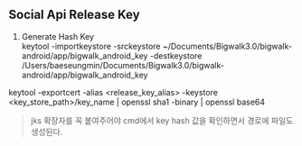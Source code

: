 ## Social Api Release Key
1. Generate Hash Key  
keytool -importkeystore -srckeystore ~/Documents/Bigwalk3.0/bigwalk-android/app/bigwalk_android_key -destkeystore /Users/baeseungmin/Documents/Bigwalk3.0/bigwalk-android/app/bigwalk_android_key  

keytool -exportcert -alias <release_key_alias> -keystore <key_store_path>/key_name | openssl sha1 -binary | openssl base64  

> jks 확장자를 꼭 붙여주어야 cmd에서 key hash 값을 확인하면서 경로에 파일도 생성된다.  
